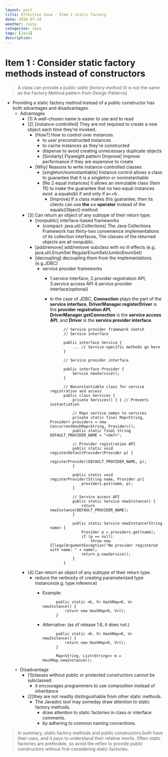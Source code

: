 ```yaml
---
layout: post
title: Effective Java - Item 1 static factory
date: 2016-07-24
weather: rainy
categories: Java
tags: [Java]
description:
---
```


# Item 1 :  Consider static factory methods instead of constructors

> A class can provide a public *static factory method* (it is not the same as the Factory Method pattern from Design Patterns)

- Providing a static factory method instead of a public constructor has both advantages and disadvantages.
	- Advantages
		- [1] A well-chosen name is easier to use and to read
		- [2] [instance-controlled] They are not required to create a new object each time they're invoked.
			- [How?] How to control over instances
				- to user preconstructed instances
				- to cache instances as they're constructed
				- dispense to avoid creating unnecessary duplicate objects
				- [Similarly] Flyweight pattern [Improve] Improve performance if they are expensive to create
			- [Why] Reasons to write instance-controlled classes
				- [singleton/noninstantiable] Instance control allows a class to guarantee that it is a singleton or noninstantiable
				- [No 2 equal instances] it allows an immutable class (Item 15) to make the guarantee that no two equal instances exist: a.equals(b) if and only if a==b .
					- [Improve] If a class makes this guarantee, then its clients can use **the \=\= operator** instead of the equals(Object) method
		- [3] Can return an object of any subtype of their return type.
			- [nonpublic] interface-based frameworks
				- (compact: java.util.Collections) The Java Collections Framework has thirty-two convenience implementations of its collection interfaces, The classes of the returned objects are all nonpublic.
			- [add/remove] add/remove subclass with no ill effects (e.g. java.util.EnumSet RegularEnumSet/JumboEnumSet)
			- [decoupling] decoupling them from the implementations.(e.g.JDBC)
				- service provider frameworks
					- 1.service interface; 2.provider registration API; 3.service access API 4.service provider interface(optional)
					- In the case of JDBC, **Connection** plays the part of the **service interface**, **DriverManager.registerDriver** is the **provider registration API**, **DriverManager.getConnection** is the **service access API**, and **Driver** is the **service provider interface**. 


								// Service provider framework sketch
								// Service interface

								public interface Service {
									... // Service-specific methods go here
								}

								// Service provider interface

								public interface Provider {
									Service newService();
								}

								// Noninstantiable class for service registration and access
								public class Services {
									private Services() { } // Prevents instantiation
									
									// Maps service names to services
									private static final Map<String, Provider> providers = new ConcurrentHashMap<String, Provider>();
									public static final String DEFAULT_PROVIDER_NAME = "<def>";

									// Provider registration API
									public static void registerDefaultProvider(Provider p) {
										registerProvider(DEFAULT_PROVIDER_NAME, p);
									}

									public static void registerProvider(String name, Provider p){
										providers.put(name, p);	
									}

									// Service access API
									public static Service newInstance() {
										return newInstance(DEFAULT_PROVIDER_NAME);
									}

									public static Service newInstance(String name) {
										Provider p = providers.get(name);
										if (p == null)
											throw new IllegalArgumentException("No provider registered with name: " + name);
										return p.newService();
									}
								}

		- [4] Can return an object of any subtype of their return type.
			- reduce the verbosity of creating parameterized type instances(e.g. type inference)
				- Example:

							public static <K, V> HashMap<K, V> newInstance() {
								return new HashMap<K, V>();
							}

				- Alternative: (as of release 1.6, it does not.)

							public static <K, V> HashMap<K, V> newInstance() {
								return new HashMap<K, V>();
							}
							
							Map<String, List<String>> m = HashMap.newInstance();

	- Disadvantage
		- [1]classes without public or protected constructors cannot be subclassed.
			- it encourages programmers to use composition instead of inheritance
		- [2]they are not readily distinguishable from other static methods.
			- The Javadoc tool may someday draw attention to static factory methods. 
				- draw attention to static factories in class or interface comments.
				- by adhering to common naming conventions.


> In summary, static factory methods and public constructors both have their uses, and it pays to understand their relative merits. Often static factories are preferable, so avoid the reflex to provide public constructors without first considering static factories.